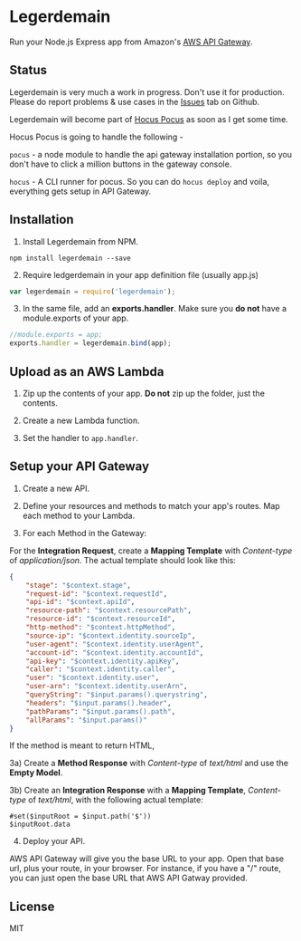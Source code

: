 # Legerdemain
Run your Node.js Express app from Amazon's [AWS API Gateway](https://aws.amazon.com/api-gateway/).

## Status
Legerdemain is very much a work in progress. Don't use it for production. Please do report problems & use cases in the [Issues](https://github.com/johntitus/legerdemain/issues) tab on Github.

Legerdemain will become part of [Hocus Pocus](https://github.com/node-hocus-pocus) as soon as I get some time.

Hocus Pocus is going to handle the following -

`pocus` - a node module to handle the api gateway installation portion, so you don't have to click a million buttons in the gateway console.

`hocus` - A CLI runner for pocus.  So you can do `hocus deploy` and voila, everything gets setup in API Gateway.

## Installation
1) Install Legerdemain from NPM.
```
npm install legerdemain --save
```
2) Require ledgerdemain in your app definition file (usually app.js)
```js
var legerdemain = require('legerdemain');
```
3) In the same file, add an **exports.handler**. Make sure you **do not** have a module.exports of your app.
```js
//module.exports = app;
exports.handler = legerdemain.bind(app);
```
## Upload as an AWS Lambda
1) Zip up the contents of your app. **Do not** zip up the folder, just the contents.

2) Create a new Lambda function.

3) Set the handler to `app.handler`.


## Setup your API Gateway
1) Create a new API.

2) Define your resources and methods to match your app's routes. Map each method to your Lambda.

3) For each Method in the Gateway:

For the **Integration Request**, create a **Mapping Template** with *Content-type* of *application/json*. The actual template should look like this:
```json
{
    "stage": "$context.stage",
    "request-id": "$context.requestId",
    "api-id": "$context.apiId",
    "resource-path": "$context.resourcePath",
    "resource-id": "$context.resourceId",
    "http-method": "$context.httpMethod",
    "source-ip": "$context.identity.sourceIp",
    "user-agent": "$context.identity.userAgent",
    "account-id": "$context.identity.accountId",
    "api-key": "$context.identity.apiKey",
    "caller": "$context.identity.caller",
    "user": "$context.identity.user",
    "user-arn": "$context.identity.userArn",
    "queryString": "$input.params().querystring",
    "headers": "$input.params().header",
    "pathParams": "$input.params().path",
    "allParams": "$input.params()"
}
```
If the method is meant to return HTML,

3a) Create a **Method Response** with *Content-type* of *text/html* and use the **Empty Model**.

3b) Create an **Integration Response** with a **Mapping Template**, *Content-type* of *text/html*, with the following actual template:
```
#set($inputRoot = $input.path('$'))
$inputRoot.data
```

4) Deploy your API.

AWS API Gateway will give you the base URL to your app. Open that base url, plus your route, in your browser. For instance, if you have a "/" route, you can just open the base URL that AWS API Gatway provided.

## License
MIT